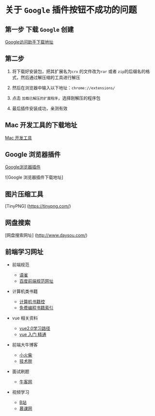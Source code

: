 # 关于 `Google` 插件按钮不成功的问题

## 第一步 下载 `Google` 创建

[Google访问助手下载地址](http://chromecj.com/productivity/2018-12/1695/download.html)

## 第二步

1. 将下载好安装包，把其扩展名为`crx` 的文件改为`rar` 或者 `zip`的后缀名的格式，然后通过解压缩的工具进行解压

2. 然后在浏览器中输入以下地址：`chrome://extensions/`

3. 点击 `加载已解压的扩展程序`，选择刚解压的程序包

4. 最后插件安装成功，亲测有效



## Mac 开发工具的下载地址

[Mac 开发工具](https://xclient.info/?t=471015245ab2744d6156411d5d92cffba996ad2d)


## Google 浏览器插件

[Google浏览器插件](http://chromecj.com/)

![Google 浏览器插件下载地址]

## 图片压缩工具

[TinyPNG] (https://tinypng.com/)


## 网盘搜索

[网盘搜索网址] (http://www.daysou.com/)


## 前端学习网址

- 前端规范
  - [语雀](https://www.yuque.com/fe9/basic/stiqe2)
  - [百度前端规范网址](https://www.bookstack.cn/read/ecomfe-spec/package.md)

- 计算机类书籍
  - [计算机书籍控](http://bestcbooks.com/B002IIE01M/)
  - [免费编程书籍索引](https://github.com/qdlaoyao/free-programming-books-zh_CN)


- vue 相关资料
  - [vue2.0学习路径](https://zhuanlan.zhihu.com/p/23134551)
  - [vue 入门 精通](https://www.w3cplus.com/blog/vue)

- 前端大牛博客
  - [小火柴](https://xiaohuochai.site/)
  - [技术胖](https://jspang.com/)

- 面试刷题
  - [牛客网](https://www.nowcoder.com/)

- 视频学习
  - [B站](https://www.bilibili.com/)
  - [慕课网](https://www.imooc.com/)

